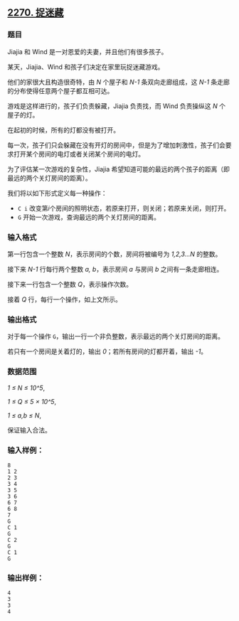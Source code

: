 ## [2270. 捉迷藏](https://www.acwing.com/problem/content/2272/)

### 题目

Jiajia 和 Wind 是一对恩爱的夫妻，并且他们有很多孩子。

某天，Jiajia、Wind 和孩子们决定在家里玩捉迷藏游戏。

他们的家很大且构造很奇特，由 *N* 个屋子和 *N-1* 条双向走廊组成，这 *N-1* 条走廊的分布使得任意两个屋子都互相可达。

游戏是这样进行的，孩子们负责躲藏，Jiajia 负责找，而 Wind 负责操纵这 *N* 个屋子的灯。

在起初的时候，所有的灯都没有被打开。

每一次，孩子们只会躲藏在没有开灯的房间中，但是为了增加刺激性，孩子们会要求打开某个房间的电灯或者关闭某个房间的电灯。

为了评估某一次游戏的复杂性，Jiajia 希望知道可能的最远的两个孩子的距离（即最远的两个关灯房间的距离）。

我们将以如下形式定义每一种操作：

- `C i` 改变第*i*个房间的照明状态，若原来打开，则关闭；若原来关闭，则打开。
- `G` 开始一次游戏，查询最远的两个关灯房间的距离。

### 输入格式

第一行包含一个整数 *N*，表示房间的个数，房间将被编号为 *1,2,3…N* 的整数。

接下来 *N-1* 行每行两个整数 *a, b*，表示房间 *a* 与房间 *b* 之间有一条走廊相连。

接下来一行包含一个整数 *Q*，表示操作次数。

接着 *Q* 行，每行一个操作，如上文所示。

### 输出格式

对于每一个操作 `G`，输出一行一个非负整数，表示最远的两个关灯房间的距离。

若只有一个房间是关着灯的，输出 *0*；若所有房间的灯都开着，输出 *-1*。

### 数据范围

*1 ≤ N ≤ 10^5*,

*1 ≤ Q ≤ 5 × 10^5*,

*1 ≤ a,b ≤ N*,

保证输入合法。

### 输入样例：

```
8
1 2
2 3
3 4
3 5
3 6
6 7
6 8
7
G
C 1
G
C 2
G
C 1
G
```

### 输出样例：

```
4
3
3
4
```
